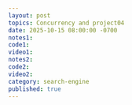 ```yaml
---
layout: post
topics: Concurrency and project04
date: 2025-10-15 08:00:00 -0700
notes1: 
code1: 
video1: 
notes2: 
code2: 
video2: 
category: search-engine
published: true
---
```

